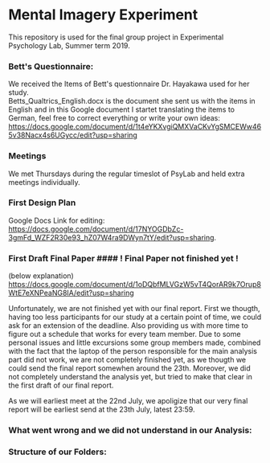 # Mental Imagery Experiment
This repository is used for the final group project in Experimental Psychology Lab, Summer term 2019. 

### Bett's Questionnaire:
We received the Items of Bett's questionnaire Dr. Hayakawa used for her study. <br/>
Betts_Qualtrics_English.docx is the document she sent us with the items in English and in this Google document I startet translating the items to German, feel free to correct everything or write your own ideas: <br/>
https://docs.google.com/document/d/1t4eYKXvgiQMXVaCKvYgSMCEWw465v38Nacx4s6UGycc/edit?usp=sharing 


### Meetings
We met Thursdays during the regular timeslot of PsyLab and held extra meetings individually.

### First Design Plan
Google Docs Link for editing:
https://docs.google.com/document/d/17NYOGDbZc-3gmFd_WZF2R30e93_hZ07W4ra9DWyn7tY/edit?usp=sharing.


### First Draft Final Paper #### ! Final Paper not finished yet !
(below explanation)
https://docs.google.com/document/d/1oDQbfMLVGzW5vT4QorAR9k7Orup8WtE7eXNPeaNG8IA/edit?usp=sharing

Unfortunately, we are not finished yet with our final report.
First we thougth, having too less participants for our study at a certain point of time, we could ask for an extension of the deadline. Also providing us with more time to figure out a schedule that works for every team member. Due to some personal issues and little excursions some group members made, combined with the fact that the laptop of the person responsible for the main analysis part did not work, we are not completely finished yet, as we thougth we could send the final report somewhen around the 23th. Moreover, we did not completely understand the analysis yet, but tried to make that clear in the first draft of our final report.

As we will earliest meet at the 22nd July, we apoligize that our very final report will be earliest send at the 23th July, latest 23:59.

### What went wrong and we did not understand in our Analysis:


### Structure of our Folders:
